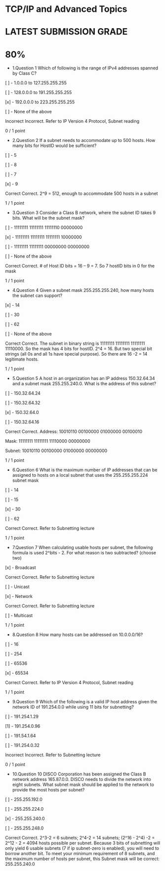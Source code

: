 # TCP/IP and Advanced Topics
# LATEST SUBMISSION GRADE
# 80%
- 1.Question 1
Which of following is the range of IPv4 addresses spanned by Class C?


[ ] - 1.0.0.0 to 127.255.255.255


[ ] - 128.0.0.0 to 191.255.255.255


[x] - 192.0.0.0 to 223.255.255.255


[ ] - None of the above

Incorrect
Incorrect. Refer to IP Version 4 Protocol, Subnet reading

0 / 1 point

- 2.Question 2
If a subnet needs to accommodate up to 500 hosts. How many bits for HostID would be sufficient?


[ ] - 5


[ ] - 8


[ ] - 7


[x] - 9

Correct
Correct. 2^9 = 512, enough to accommodate 500 hosts in a subnet

1 / 1 point

- 3.Question 3
Consider a Class B network, where the subnet ID takes 9 bits. What will be the subnet mask?


[ ] - 11111111 11111111 11111110 00000000


[x] - 11111111 11111111 11111111 10000000


[ ] - 11111111 11111111 00000000 00000000


[ ] - None of the above

Correct
Correct. # of Host ID bits = 16 – 9 = 7. So 7 hostID bits in 0 for the mask

1 / 1 point

- 4.Question 4
Given a subnet mask 255.255.255.240, how many hosts the subnet can support?


[x] - 14


[ ] - 30


[ ] - 62


[ ] - None of the above

Correct
Correct. The subnet in binary string is 11111111 11111111 11111111 11110000. So the mask has 4 bits for hostID. 2^4 = 16. But two special bit strings (all 0s and all 1s have special purpose). So there are 16 -2 = 14 legitimate hosts.

1 / 1 point

- 5.Question 5
A host in an organization has an IP address 150.32.64.34 and a subnet mask 255.255.240.0. What is the address of this subnet?


[ ] - 150.32.64.24


[ ] - 150.32.64.32


[x] - 150.32.64.0


[ ] - 150.32.64.16

Correct
Correct. Address: 10010110 00100000 01000000 00100010

Mask: 11111111 11111111 11110000 00000000

Subnet: 10010110 00100000 01000000 00000000

1 / 1 point

- 6.Question 6
What is the maximum number of IP addresses that can be assigned to hosts on a local subnet that uses the 255.255.255.224 subnet mask


[ ] - 14


[ ] - 15


[x] - 30


[ ] - 62

Correct
Correct. Refer to Subnetting lecture

1 / 1 point

- 7.Question 7
When calculating usable hosts per subnet, the following formula is used 2^bits - 2. For what reason is two subtracted? (choose two)


[x] - Broadcast

Correct
Correct. Refer to Subnetting lecture


[ ] - Unicast


[x] - Network

Correct
Correct. Refer to Subnetting lecture


[ ] - Multicast

1 / 1 point

 - 8.Question 8
How many hosts can be addressed on 10.0.0.0/16?


[ ] - 16


[ ] - 254


[ ] - 65536


[x] - 65534

Correct
Correct. Refer to IP Version 4 Protocol, Subnet reading

1 / 1 point

- 9.Question 9
Which of the following is a valid IP host address given the network ID of 191.254.0.0 while using 11 bits for subnetting?


[ ] - 191.254.1.29


[1] - 191.254.0.96


[ ] - 191.54.1.64


[ ] - 191.254.0.32

Incorrect
Incorrect. Refer to Subnetting lecture

0 / 1 point

 - 10.Question 10
DISCO Corporation has been assigned the Class B network address 165.87.0.0. DISCO needs to divide the network into eight subnets. What subnet mask should be applied to the network to provide the most hosts per subnet?


[ ] - 255.255.192.0


[ ] - 255.255.224.0


[x] - 255.255.240.0


[ ] - 255.255.248.0

Correct
Correct. 2^3-2 = 6 subnets; 2^4-2 = 14 subnets; (2^16 - 2^4) -2 = 2^12 - 2 = 4094 hosts possible per subnet. Because 3 bits of subnetting will only yield 6 usable subnets (7 if ip subnet-zero is enabled), you will need to borrow another bit. To meet your minimum requirement of 8 subnets, and the maximum number of hosts per subnet, this Subnet mask will be correct: 255.255.240.0
